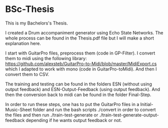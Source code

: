 # BSc-Thesis

This is my Bachelors's Thesis.

I created a Drum accompaniment generator using Echo State Networks.
The whole process can be found in the Thesis.pdf file but I will make a short explanation here.

I start with GuitarPro files, preprocess them (code in GP-Filter). I convert them to midi using the following library: https://github.com/alexsteb/GuitarPro-to-Midi/blob/master/MidiExport.cs which I adapted to work with mono (code in GuitarPro-toMidi). And then I convert them to CSV.

The training and testing can be found in the folders ESN (without using output feedback) and ESN-Output-Feedback (using output feedback). And then the conversion back to midi can be found in the folder Final-Step.


In order to run these steps, one has to put the GuitarPro files in a Initial-Music-Sheet folder and run the bash scripts ./convert in order to convert the files and then run ./train-test-generate or ./train-test-generate-output-feedback depending if he wants output feedback or not.
